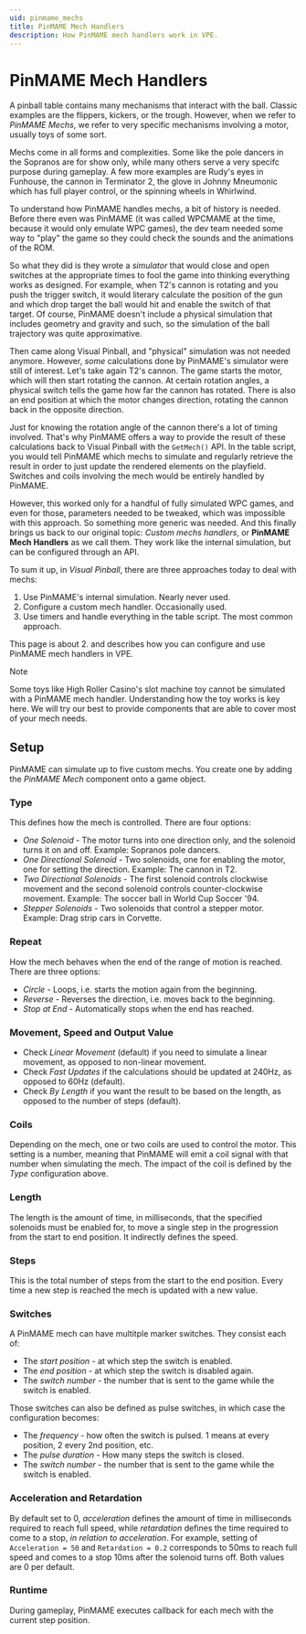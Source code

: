 ```yaml
---
uid: pinmame_mechs
title: PinMAME Mech Handlers
description: How PinMAME mech handlers work in VPE.
---
```


# PinMAME Mech Handlers

A pinball table contains many mechanisms that interact with the ball. Classic examples are the flippers, kickers, or the trough. However, when we refer to *PinMAME Mechs*, we refer to very specific mechanisms involving a motor, usually toys of some sort.

Mechs come in all forms and complexities. Some like the pole dancers in the Sopranos are for show only, while many others serve a very specifc purpose during gameplay. A few more examples are Rudy's eyes in Funhouse, the cannon in Terminator 2, the glove in Johnny Mneumonic which has full player control, or the spinning wheels in Whirlwind.

To understand how PinMAME handles mechs, a bit of history is needed. Before there even was PinMAME (it was called WPCMAME at the time, because it would only emulate WPC games), the dev team needed some way to "play" the game so they could check the sounds and the animations of the ROM.

So what they did is they wrote a *simulator* that would close and open switches at the appropriate times to fool the game into thinking everything works as designed. For example, when T2's cannon is rotating and you push the trigger switch, it would literary calculate the position of the gun and which drop target the ball would hit and enable the switch of that target. Of course, PinMAME doesn't include a physical simulation that includes geometry and gravity and such, so the simulation of the ball trajectory was quite approximative.

Then came along Visual Pinball, and "physical" simulation was not needed anymore. However, *some* calculations done by PinMAME's simulator were still of interest. Let's take again T2's cannon. The game starts the motor, which will then start rotating the cannon. At certain rotation angles, a physical switch tells the game how far the cannon has rotated. There is also an end position at which the motor changes direction, rotating the cannon back in the opposite direction.

Just for knowing the rotation angle of the cannon there's a lot of timing involved. That's why PinMAME offers a way to provide the result of these calculations back to Visual Pinball with the `GetMech()` API. In the table script, you would tell PinMAME which mechs to simulate and regularly retrieve the result in order to just update the rendered elements on the playfield. Switches and coils involving the mech would be entirely handled by PinMAME.

However, this worked only for a handful of fully simulated WPC games, and even for those, parameters needed to be tweaked, which was impossible with this approach. So something more generic was needed. And this finally brings us back to our original topic: *Custom mechs handlers*, or **PinMAME Mech Handlers** as we call them. They work like the internal simulation, but can be configured through an API.

To sum it up, in *Visual Pinball*, there are three approaches today to deal with mechs:

1. Use PinMAME's internal simulation. Nearly never used.
2. Configure a custom mech handler. Occasionally used.
3. Use timers and handle everything in the table script. The most common approach.

This page is about 2. and describes how you can configure and use PinMAME mech handlers in VPE.

> [!note]
> Some toys like High Roller Casino's slot machine toy cannot be simulated with a PinMAME mech handler. Understanding how the toy works is key here. We will try our best to provide components that are able to cover most of your mech needs.


## Setup

PinMAME can simulate up to five custom mechs. You create one by adding the *PinMAME Mech* component onto a game object. 

### Type

This defines how the mech is controlled. There are four options:

- *One Solenoid* - The motor turns into one direction only, and the solenoid turns it on and off. Example: Sopranos pole dancers.
- *One Directional Solenoid* - Two solenoids, one for enabling the motor, one for setting the direction. Example: The cannon in T2.
- *Two Directional Solenoids* - The first solenoid controls clockwise movement and the second solenoid controls counter-clockwise movement. Example: The soccer ball in World Cup Soccer '94.
- *Stepper Solenoids* - Two solenoids that control a stepper motor. Example: Drag strip cars in Corvette.

### Repeat

How the mech behaves when the end of the range of motion is reached. There are three options:

- *Circle* - Loops, i.e. starts the motion again from the beginning.
- *Reverse* - Reverses the direction, i.e. moves back to the beginning.
- *Stop at End* - Automatically stops when the end has reached.

### Movement, Speed and Output Value

- Check *Linear Movement* (default) if you need to simulate a linear movement, as opposed to non-linear movement.
- Check *Fast Updates* if the calculations should be updated at 240Hz, as opposed to 60Hz (default).
- Check *By Length* if you want the result to be based on the length, as opposed to the number of steps (default).

### Coils

Depending on the mech, one or two coils are used to control the motor. This setting is a number, meaning that PinMAME will emit a coil signal with that number when simulating the mech. The impact of the coil is defined by the *Type* configuration above.

### Length 

The length is the amount of time, in milliseconds, that the specified solenoids must be enabled for, to move a single step in the progression from the start to end position. It indirectly defines the speed.

### Steps

This is the total number of steps from the start to the end position. Every time a new step is reached the mech is updated with a new value.

### Switches

A PinMAME mech can have multitple marker switches. They consist each of:

- The *start position* - at which step the switch is enabled.
- The *end position* - at which step the switch is disabled again.
- The *switch number* - the number that is sent to the game while the switch is enabled.

Those switches can also be defined as pulse switches, in which case the configuration becomes:

- The *frequency* - how often the switch is pulsed. 1 means at every position, 2 every 2nd position, etc.
- The *pulse duration* - How many steps the switch is closed.
- The *switch number* - the number that is sent to the game while the switch is enabled.

### Acceleration and Retardation

By default set to 0, *acceleration* defines the amount of time in milliseconds required to reach full speed, while *retardation* defines the time required to come to a stop, *in relation to acceleration*. For example, setting of `Acceleration = 50` and `Retardation = 0.2` corresponds to 50ms to reach full speed and comes to a stop 10ms after the solenoid turns off. Both values are 0 per default.

### Runtime

During gameplay, PinMAME executes callback for each mech with the current step position.